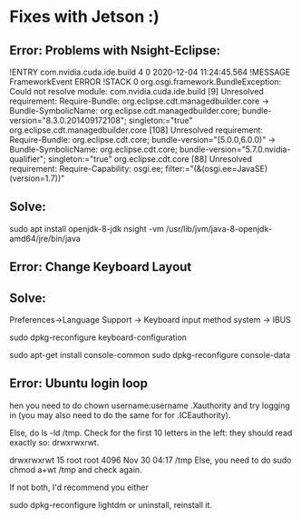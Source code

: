 
# Fixes with Jetson :)

## Error: Problems with Nsight-Eclipse:

!ENTRY com.nvidia.cuda.ide.build 4 0 2020-12-04 11:24:45.564
!MESSAGE FrameworkEvent ERROR
!STACK 0
org.osgi.framework.BundleException: Could not resolve module: com.nvidia.cuda.ide.build [9]
  Unresolved requirement: Require-Bundle: org.eclipse.cdt.managedbuilder.core
    -> Bundle-SymbolicName: org.eclipse.cdt.managedbuilder.core; bundle-version="8.3.0.201409172108"; singleton:="true"
       org.eclipse.cdt.managedbuilder.core [108]
         Unresolved requirement: Require-Bundle: org.eclipse.cdt.core; bundle-version="[5.0.0,6.0.0)"
           -> Bundle-SymbolicName: org.eclipse.cdt.core; bundle-version="5.7.0.nvidia-qualifier"; singleton:="true"
              org.eclipse.cdt.core [88]
                Unresolved requirement: Require-Capability: osgi.ee; filter:="(&(osgi.ee=JavaSE)(version=1.7))"
                
                
## Solve:              
sudo apt install openjdk-8-jdk
nsight -vm /usr/lib/jvm/java-8-openjdk-amd64/jre/bin/java


## Error: Change Keyboard Layout

## Solve:
Preferences->Language Support -> Keyboard input method system -> IBUS

sudo dpkg-reconfigure keyboard-configuration

sudo apt-get install console-common
sudo dpkg-reconfigure console-data

## Error: Ubuntu login loop

hen you need to do chown username:username .Xauthority and try logging in (you may also need to do the same for for .ICEauthority).

Else, do ls -ld /tmp. Check for the first 10 letters in the left: they should read exactly so: drwxrwxrwt.

drwxrwxrwt 15 root root 4096 Nov 30 04:17 /tmp
Else, you need to do sudo chmod a+wt /tmp and check again.

If not both, I'd recommend you either

sudo dpkg-reconfigure lightdm
or uninstall, reinstall it.



